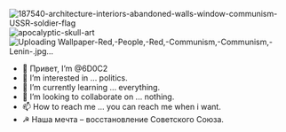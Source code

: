 ![187540-architecture-interiors-abandoned-walls-window-communism-USSR-soldier-flag](https://user-images.githubusercontent.com/83837052/179289164-d78f6bb1-14de-443f-8a67-1bc4cc03b194.jpg)
![apocalyptic-skull-art](https://user-images.githubusercontent.com/83837052/179289320-150e26cb-30ee-40db-943c-efa56345886c.jpg)
![Uploading Wallpaper-Red,-People,-Red,-Communism,-Communism,-Lenin-.jpg…]()
- 👋 Привет, I’m @6D0C2
- 👀 I’m interested in ... politics.
- 🌱 I’m currently learning ... everything.
- 💞️ I’m looking to collaborate on ... nothing.
- 📫 How to reach me ... you can reach me when i want.
-   ☭  Наша мечта – восстановление Советского Союза.

<!---
6D0C2/6D0C2 is a ✨ special ✨ repository because its `README.md` (this file) appears on your GitHub profile.
You can click the Preview link to take a look at your changes.
--->
